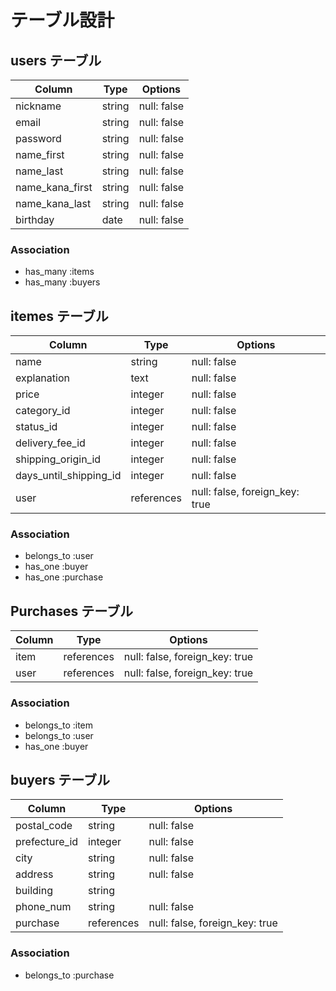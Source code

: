 # テーブル設計

## users テーブル

| Column                | Type   | Options     |
| --------------------- | ------ | ----------- |
| nickname              | string | null: false |
| email                 | string | null: false |
| password              | string | null: false |
| name_first            | string | null: false |
| name_last             | string | null: false |
| name_kana_first       | string | null: false |
| name_kana_last        | string | null: false |
| birthday              | date   | null: false |


### Association

- has_many :items
- has_many :buyers

## itemes テーブル

| Column                 | Type       | Options                        |
| ---------------------- | ---------- | ------------------------------ |
| name                   | string     | null: false                    |
| explanation            | text       | null: false                    |
| price                  | integer    | null: false                    |
| category_id            | integer    | null: false                    |
| status_id              | integer    | null: false                    |
| delivery_fee_id        | integer    | null: false                    |
| shipping_origin_id     | integer    | null: false                    |
| days_until_shipping_id | integer    | null: false                    |
| user                   | references | null: false, foreign_key: true | 

### Association

- belongs_to :user
- has_one :buyer
- has_one :purchase

## Purchases テーブル

| Column        | Type       | Options                        |
| ------------- | ---------- | ------------------------------ |
| item          | references | null: false, foreign_key: true |
| user          | references | null: false, foreign_key: true |

### Association

- belongs_to :item
- belongs_to :user
- has_one :buyer

## buyers テーブル

| Column        | Type       | Options                        |
| ------------- | ---------- | ------------------------------ |
| postal_code   | string     | null: false                    |
| prefecture_id | integer    | null: false                    |
| city          | string     | null: false                    |
| address       | string     | null: false                    |
| building      | string     |                                |
| phone_num     | string     | null: false                    |
| purchase      | references | null: false, foreign_key: true |

### Association

- belongs_to :purchase

